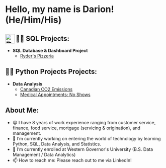 <h1>Hello, my name is Darion! (He/Him/His) <br/><a href="https://www.linkedin.com/in/darionbruiz/">

[<img align="left" alt="DarionBRuiz | LinkedIn" width="30px" src="https://cdn.jsdelivr.net/npm/simple-icons@v3/icons/linkedin.svg" />][linkedin]

[linkedin]: https://www.linkedin.com/in/darionbruiz/

<h2>👨‍💻 SQL Projects:</h2>

- <b>SQL Database & Dashboard Project</b>
  - [Ryder's Pizzeria](https://github.com/darionruiz/SQL-Database-Project)

<h2>👨‍💻 Python Projects Projects:</h2>

- <b>Data Analysis</b>
  - [Canadian CO2 Emissions](https://github.com/darionruiz/CO2-Emissions-Analysis)</b></i>
  - [Medical Appointments: No Shows](https://github.com/darionruiz/No-Show-Appts)

<h2>About Me:</h2>

- 😁 I have 8 years of work experience ranging from customer service, finance, food service, mortgage (servicing & origination), and management.
- 🔭 I’m currently working on entering the world of technology by learning Python, SQL, Data Analysis, and Statistics.
- 🌱 I’m currently enrolled at Western Governor's University (B.S. Data Management / Data Analytics)
- 📫 How to reach me: Please reach out to me via LinkedIn!
